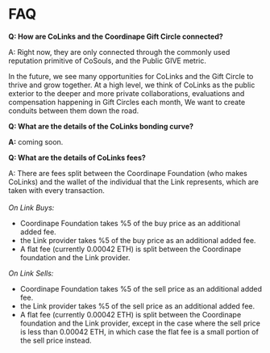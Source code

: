 # FAQ

**Q: How are CoLinks and the Coordinape Gift Circle connected?**

A: Right now, they are only connected through the commonly used reputation primitive of CoSouls, and the Public GIVE metric.

In the future, we see many opportunities for CoLinks and the Gift Circle to thrive and grow together.  At a high level, we think of CoLinks as the public exterior to the deeper and more private collaborations, evaluations and compensation happening in Gift Circles each month, We want to create conduits between them down the road.

**Q: What are the details of the CoLinks bonding curve?**

**A:** coming soon.

**Q: What are the details of CoLinks fees?**

A: There are fees split between the Coordinape Foundation (who makes CoLinks) and the wallet of the individual that the Link represents, which are taken with every transaction.\
\
_On Link Buys:_&#x20;

* Coordinape Foundation takes %5 of the buy price as an additional added fee.
* the Link provider takes %5 of the buy price as an additional added fee.
* A flat fee (currently 0.00042 ETH) is split between the Coordinape foundation and the Link provider.

_On Link Sells:_

* Coordinape Foundation takes %5 of the sell price as an additional added fee.
* the Link provider takes %5 of the sell price as an additional added fee.
* A flat fee (currently 0.00042 ETH) is split between the Coordinape foundation and the Link provider, except in the case where the sell price is less than 0.00042 ETH, in which case the flat fee is a small portion of the sell price instead.
